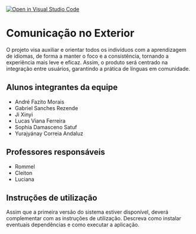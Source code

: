 [![Open in Visual Studio Code](https://classroom.github.com/assets/open-in-vscode-c66648af7eb3fe8bc4f294546bfd86ef473780cde1dea487d3c4ff354943c9ae.svg)](https://classroom.github.com/online_ide?assignment_repo_id=8567760&assignment_repo_type=AssignmentRepo)
# Comunicação no Exterior

O projeto visa auxiliar e orientar todos os indivíduos com a aprendizagem de idiomas, de forma a manter o foco e a consistência, tornando a experiência mais leve e eficaz. Assim, o produto será centrado na integração entre usuários, garantindo a prática de línguas em comunidade.

## Alunos integrantes da equipe

* André Fazito Morais
* Gabriel Sanches Rezende
* Ji Xinyi
* Lucas Viana Ferreira
* Sophia Damasceno Satuf
* Yurajyánay Correia Andaluz

## Professores responsáveis

* Rommel
* Cleiton
* Luciana

## Instruções de utilização

Assim que a primeira versão do sistema estiver disponível, deverá complementar com as instruções de utilização. Descreva como instalar eventuais dependências e como executar a aplicação.
